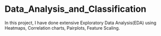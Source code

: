 # Data_Analysis_and_Classification
In this project, I have done extensive Exploratory Data Analysis(EDA) using Heatmaps, Correlation charts, Pairplots, Feature Scaling.
